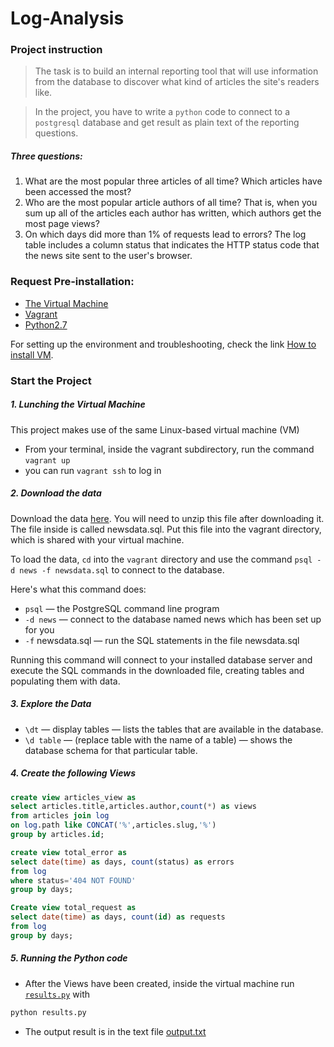 # Log-Analysis

### Project instruction
>The task is  to build an internal reporting tool that will use information from the database to discover what kind of articles the site's readers like.

>In the project, you have to write a `python` code to connect to a `postgresql` database and get result as plain text of the reporting questions.

##### Three questions:
1. What are the most popular three articles of all time? Which articles have been accessed the most?
2. Who are the most popular article authors of all time? That is, when you sum up all of the articles each author has written, which authors get the most page views?
3. On which days did more than 1% of requests lead to errors? The log table includes a column status that indicates the HTTP status code that the news site sent to the user's browser.

### Request Pre-installation:
* [The Virtual Machine](https://www.virtualbox.org/)  
* [Vagrant](https://www.vagrantup.com/)
* [Python2.7](https://www.python.org/)  

For setting up the environment and troubleshooting, check the link [How to install VM](https://classroom.udacity.com/nanodegrees/nd000/parts/b910112d-b5c0-4bfe-adca-6425b137ed12/modules/a3a0987f-fc76-4d14-a759-b2652d06ab2b/lessons/303a271d-bc69-4eba-ae38-e9875f841604/concepts/14c72fe3-e3fe-4959-9c4b-467cf5b7c3a0).

### Start the Project

##### 1. Lunching the Virtual Machine
This project makes use of the same Linux-based virtual machine (VM)
* From your terminal, inside the vagrant subdirectory, run the command `vagrant up`
* you can run `vagrant ssh` to log in

##### 2. Download the data
Download the data [here](https://d17h27t6h515a5.cloudfront.net/topher/2016/August/57b5f748_newsdata/newsdata.zip). You will need to unzip this file after downloading it. The file inside is called newsdata.sql. Put this file into the vagrant directory, which is shared with your virtual machine.

To load the data, `cd` into the `vagrant` directory and use the command `psql -d news -f newsdata.sql` to connect to the database.

Here's what this command does:

* `psql` — the PostgreSQL command line program
* `-d news` — connect to the database named news which has been set up for you
* `-f` newsdata.sql — run the SQL statements in the file newsdata.sql

Running this command will connect to your installed database server and execute the SQL commands in the downloaded file, creating tables and populating them with data.

##### 3. Explore the Data
* `\dt` — display tables — lists the tables that are available in the database.
* `\d table` — (replace table with the name of a table) — shows the database schema for that particular table.

##### 4. Create the following Views
 ```sql
create view articles_view as
select articles.title,articles.author,count(*) as views
from articles join log
on log.path like CONCAT('%',articles.slug,'%')
group by articles.id;
  ```
  ```sql
create view total_error as
select date(time) as days, count(status) as errors
from log
where status='404 NOT FOUND'
group by days;
 ```
 ```sql
Create view total_request as
select date(time) as days, count(id) as requests
from log
group by days;
 ```
##### 5. Running the Python code
* After the Views have been created, inside the virtual machine run [`results.py`](https://github.com/xuefeihexue/IPND_project6/blob/master/results.py) with
 ```python
 python results.py
 ```
* The output result is in the text file [output.txt](https://github.com/xuefeihexue/IPND_project6/blob/master/output.txt)
